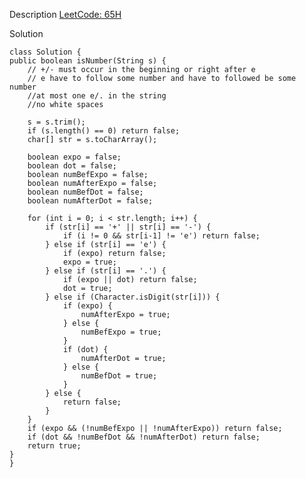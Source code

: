 Description
[LeetCode: 65H](https://leetcode.com/problems/valid-number/description/)

Solution

    class Solution {
    public boolean isNumber(String s) {
        // +/- must occur in the beginning or right after e
        // e have to follow some number and have to followed be some number
        //at most one e/. in the string
        //no white spaces
        
        s = s.trim();
        if (s.length() == 0) return false;
        char[] str = s.toCharArray();
        
        boolean expo = false;
        boolean dot = false;
        boolean numBefExpo = false;
        boolean numAfterExpo = false;
        boolean numBefDot = false;
        boolean numAfterDot = false;
        
        for (int i = 0; i < str.length; i++) {
            if (str[i] == '+' || str[i] == '-') {
                if (i != 0 && str[i-1] != 'e') return false;
            } else if (str[i] == 'e') {
                if (expo) return false;
                expo = true;
            } else if (str[i] == '.') {
                if (expo || dot) return false;
                dot = true;
            } else if (Character.isDigit(str[i])) {
                if (expo) {
                    numAfterExpo = true;
                } else {
                    numBefExpo = true;
                }
                if (dot) {
                    numAfterDot = true;
                } else {
                    numBefDot = true;
                }
            } else {
                return false;
            }
        }
        if (expo && (!numBefExpo || !numAfterExpo)) return false;
        if (dot && !numBefDot && !numAfterDot) return false;
        return true;
    }
    }
